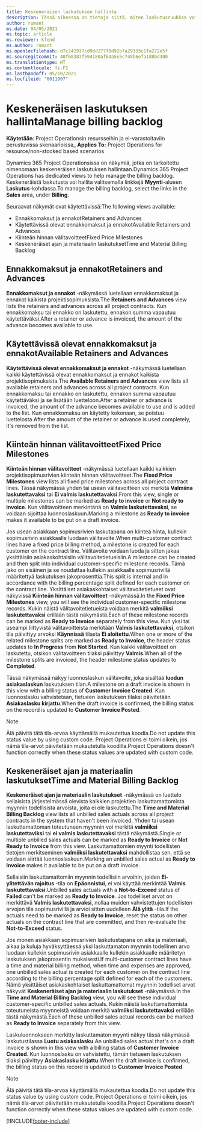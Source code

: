 ```yaml
---
title: Keskeneräisen laskutuksen hallinta
description: Tässä aiheessa on tietoja siitä, miten laskutusruuhkaa voidaan tarkastella ja käsitellä Project Operationsissa.
author: rumant
ms.date: 04/05/2021
ms.topic: article
ms.reviewer: kfend
ms.author: rumant
ms.openlocfilehash: d7c242937cd9dd277f8d92b7a29333c1fa272e5f
ms.sourcegitcommit: 40f68387f594180af64a5e5c748b6efa188bd300
ms.translationtype: HT
ms.contentlocale: fi-FI
ms.lasthandoff: 05/10/2021
ms.locfileid: "6011907"
---
```

# <a name="manage-billing-backlog"></a><span data-ttu-id="f5d17-103">Keskeneräisen laskutuksen hallinta</span><span class="sxs-lookup"><span data-stu-id="f5d17-103">Manage billing backlog</span></span>

<span data-ttu-id="f5d17-104">**Käytetään**: Project Operationsin resursseihin ja ei-varastoitaviin perustuvissa skenaarioissa</span><span class="sxs-lookup"><span data-stu-id="f5d17-104">_ **Applies To:** Project Operations for resource/non-stocked based scenarios</span></span>

<span data-ttu-id="f5d17-105">Dynamics 365 Project Operationsissa on näkymiä, jotka on tarkoitettu nimenomaan keskeneräisen laskutuksen hallintaan.</span><span class="sxs-lookup"><span data-stu-id="f5d17-105">Dynamics 365 Project Operations has dedicated views to help manage the billing backlog.</span></span> <span data-ttu-id="f5d17-106">Keskeneräistä laskutusta voi hallita valitsemalla linkkejä **Myynti**-alueen **Laskutus**-kohdassa.</span><span class="sxs-lookup"><span data-stu-id="f5d17-106">To manage the billing backlog, select the links in the **Sales** area, under **Billing**.</span></span> 

<span data-ttu-id="f5d17-107">Seuraavat näkymät ovat käytettävissä:</span><span class="sxs-lookup"><span data-stu-id="f5d17-107">The following views available:</span></span>

- <span data-ttu-id="f5d17-108">Ennakkomaksut ja ennakot</span><span class="sxs-lookup"><span data-stu-id="f5d17-108">Retainers and Advances</span></span>
- <span data-ttu-id="f5d17-109">Käytettävissä olevat ennakkomaksut ja ennakot</span><span class="sxs-lookup"><span data-stu-id="f5d17-109">Available Retainers and Advances</span></span>
- <span data-ttu-id="f5d17-110">Kiinteän hinnan välitavoitteet</span><span class="sxs-lookup"><span data-stu-id="f5d17-110">Fixed Price Milestones</span></span>
- <span data-ttu-id="f5d17-111">Keskeneräiset ajan ja materiaalin laskutukset</span><span class="sxs-lookup"><span data-stu-id="f5d17-111">Time and Material Billing Backlog</span></span>

## <a name="retainers-and-advances"></a><span data-ttu-id="f5d17-112">Ennakkomaksut ja ennakot</span><span class="sxs-lookup"><span data-stu-id="f5d17-112">Retainers and Advances</span></span>

<span data-ttu-id="f5d17-113">**Ennakkomaksut ja ennakot** -näkymässä luetellaan ennakkomaksut ja ennakot kaikista projektisopimuksista.</span><span class="sxs-lookup"><span data-stu-id="f5d17-113">The **Retainers and Advances** view lists the retainers and advances across all project contracts.</span></span> <span data-ttu-id="f5d17-114">Kun ennakkomaksu tai ennakko on laskutettu, ennakon summa vapautuu käytettäväksi.</span><span class="sxs-lookup"><span data-stu-id="f5d17-114">After a retainer or advance is invoiced, the amount of the advance becomes available to use.</span></span>

## <a name="available-retainers-and-advances"></a><span data-ttu-id="f5d17-115">Käytettävissä olevat ennakkomaksut ja ennakot</span><span class="sxs-lookup"><span data-stu-id="f5d17-115">Available Retainers and Advances</span></span>

<span data-ttu-id="f5d17-116">**Käytettävissä olevat ennakkomaksut ja ennakot** -näkymässä luetellaan kaikki käytettävissä olevat ennakkomaksut ja ennakot kaikista projektisopimuksista.</span><span class="sxs-lookup"><span data-stu-id="f5d17-116">The **Available Retainers and Advances** view lists all available retainers and advances across all project contracts.</span></span> <span data-ttu-id="f5d17-117">Kun ennakkomaksu tai ennakko on laskutettu, ennakon summa vapautuu käytettäväksi ja se lisätään luetteloon.</span><span class="sxs-lookup"><span data-stu-id="f5d17-117">After a retainer or advance is invoiced, the amount of the advance becomes available to use and is added to the list.</span></span> <span data-ttu-id="f5d17-118">Kun ennakkomaksu on käytetty kokonaan, se poistuu luettelosta.</span><span class="sxs-lookup"><span data-stu-id="f5d17-118">After the amount of the retainer or advance is used completely, it's removed from the list.</span></span>

## <a name="fixed-price-milestones"></a><span data-ttu-id="f5d17-119">Kiinteän hinnan välitavoitteet</span><span class="sxs-lookup"><span data-stu-id="f5d17-119">Fixed Price Milestones</span></span>

<span data-ttu-id="f5d17-120">**Kiinteän hinnan välitavoitteet** -näkymässä luetellaan kaikki kaikkien projektisopimusrivien kiinteän hinnan välitavoitteet.</span><span class="sxs-lookup"><span data-stu-id="f5d17-120">The **Fixed Price Milestones** view lists all fixed price milestones across all project contract lines.</span></span> <span data-ttu-id="f5d17-121">Tässä näkymässä yhden tai usean välitavoitteen voi merkitä **Valmiina laskutettavaksi** tai **Ei valmis laskutettavaksi**.</span><span class="sxs-lookup"><span data-stu-id="f5d17-121">From this view, single or multiple milestones can be marked as **Ready to invoice** or **Not ready to invoice**.</span></span> <span data-ttu-id="f5d17-122">Kun välitavoitteen merkintänä on **Valmis laskutettavaksi**, se voidaan sijoittaa luonnoslaskuun.</span><span class="sxs-lookup"><span data-stu-id="f5d17-122">Marking a milestone as **Ready to invoice** makes it available to be put on a draft invoice.</span></span>

<span data-ttu-id="f5d17-123">Jos usean asiakkaan sopimusrivien laskutapana on kiinteä hinta, kullekin sopimusrivin asiakkaalle luodaan välitavoite.</span><span class="sxs-lookup"><span data-stu-id="f5d17-123">When multi-customer contract lines have a fixed price billing method, a milestone is created for each customer on the contract line.</span></span> <span data-ttu-id="f5d17-124">Välitavoite voidaan luoda ja sitten jakaa yksittäisiin asiakaskohtaisiin välitavoitetietueisiin.</span><span class="sxs-lookup"><span data-stu-id="f5d17-124">A milestone can be created and then split into individual customer-specific milestone records.</span></span> <span data-ttu-id="f5d17-125">Tämä jako on sisäinen ja se noudattaa kullekin asiakkaalle sopimusrivillä määritettyä laskutuksen jakoprosenttia.</span><span class="sxs-lookup"><span data-stu-id="f5d17-125">This split is internal and in accordance with the billing percentage split defined for each customer on the contract line.</span></span> <span data-ttu-id="f5d17-126">Yksittäiset asiakaskohtaiset välitavoitetietueet ovat näkyvissä **Kiinteän hinnan välitavoitteet** -näkymässä.</span><span class="sxs-lookup"><span data-stu-id="f5d17-126">In the **Fixed Price Milestones** view, you will see the individual customer-specific milestone records.</span></span> <span data-ttu-id="f5d17-127">Kukin näistä välitavoitetietueista voidaan merkitä **valmiiksi laskutettavaksi** erillään tästä näkymästä.</span><span class="sxs-lookup"><span data-stu-id="f5d17-127">Each of these milestone records can be marked as **Ready to Invoice** separately from this view.</span></span> <span data-ttu-id="f5d17-128">Kun yksi tai useampi liittyvistä välitavoitteista merkitään **Valmis laskutettavaksi**, otsikon tila päivittyy arvoksi **Käynnissä** tilasta **Ei aloitettu**.</span><span class="sxs-lookup"><span data-stu-id="f5d17-128">When one or more of the related milestone splits are marked as **Ready to Invoice**, the header status updates to **In Progress** from **Not Started**.</span></span> <span data-ttu-id="f5d17-129">Kun kaikki välitavoitteet on laskutettu, otsikon välitavoitteen tilaksi päivittyy **Valmis**.</span><span class="sxs-lookup"><span data-stu-id="f5d17-129">When all of the milestone splits are invoiced, the header milestone status updates to **Completed**.</span></span>

<span data-ttu-id="f5d17-130">Tässä näkymässä näkyy luonnoslaskun välitavoite, joka sisältää **luodun asiakaslaskun** laskutuksen tilan.</span><span class="sxs-lookup"><span data-stu-id="f5d17-130">A milestone on a draft invoice is shown in this view with a billing status of **Customer Invoice Created**.</span></span> <span data-ttu-id="f5d17-131">Kun luonnoslasku vahvistetaan, tietueen laskutuksen tilaksi päivitetään **Asiakaslasku kirjattu**.</span><span class="sxs-lookup"><span data-stu-id="f5d17-131">When the draft invoice is confirmed, the billing status on the record is updated to **Customer Invoice Posted**.</span></span> 

> [!NOTE] 
> <span data-ttu-id="f5d17-132">Älä päivitä tätä tila-arvoa käyttämällä mukautettua koodia.</span><span class="sxs-lookup"><span data-stu-id="f5d17-132">Do not update this status value by using custom code.</span></span> <span data-ttu-id="f5d17-133">Project Operations ei toimi oikein, jos nämä tila-arvot päivitetään mukautetulla koodilla.</span><span class="sxs-lookup"><span data-stu-id="f5d17-133">Project Operations doesn't function correctly when these status values are updated with custom code.</span></span>

## <a name="time-and-material-billing-backlog"></a><span data-ttu-id="f5d17-134">Keskeneräiset ajan ja materiaalin laskutukset</span><span class="sxs-lookup"><span data-stu-id="f5d17-134">Time and Material Billing Backlog</span></span>

<span data-ttu-id="f5d17-135">**Keskeneräiset ajan ja materiaalin laskutukset** -näkymässä on luettelo sellaisista järjestelmässä olevista kaikkien projektien laskuttamattomista myynnin todellisista arvoista, joita ei ole laskutettu.</span><span class="sxs-lookup"><span data-stu-id="f5d17-135">The **Time and Material Billing Backlog** view lists all unbilled sales actuals across all project contracts in the system that haven't been invoiced.</span></span> <span data-ttu-id="f5d17-136">Yhden tai usean laskuttamattoman toteutuneen myynnin voi merkitä **valmiiksi laskutettaviksi** tai **ei valmis laskutettavaksi** tästä näkymästä.</span><span class="sxs-lookup"><span data-stu-id="f5d17-136">Single or multiple unbilled sales actuals can be marked as **Ready to Invoice** or **Not Ready to Invoice** from this view.</span></span> <span data-ttu-id="f5d17-137">Laskuttamattomien myynti todellisten tietojen merkitseminen **valmiiksi laskutettavaksi** mahdollistaa sen, että se voidaan siirtää luonnoslaskuun.</span><span class="sxs-lookup"><span data-stu-id="f5d17-137">Marking an unbilled sales actual as **Ready to Invoice** makes it available to be put on a draft invoice.</span></span>

<span data-ttu-id="f5d17-138">Sellaisiin laskuttamattomiin myynnin todellisiin arvoihin, joiden **Ei-ylitettävän rajoitus** -tila on **Epäonnistui**, ei voi käyttää merkintää **Valmis laskutettavaksi**.</span><span class="sxs-lookup"><span data-stu-id="f5d17-138">Unbilled sales actuals with a **Not-to-Exceed** status of **Failed** can't be marked as **Ready to Invoice**.</span></span> <span data-ttu-id="f5d17-139">Jos todelliset arvot on merkittävä **Valmis laskutettavaksi**, nollaa muiden vahvistettujen todellisten arvojen tila sopimusrivillä ja arvioi sitten uudelleen **Älä ylitä** -tila.</span><span class="sxs-lookup"><span data-stu-id="f5d17-139">If the actuals need to be marked as **Ready to Invoice**, reset the status on other actuals on the contract line that are committed, and then re-evaluate the **Not-to-Exceed** status.</span></span>

<span data-ttu-id="f5d17-140">Jos monen asiakkaan sopimusrivien laskutustapana on aika ja materiaali, aikaa ja kuluja hyväksyttäessä yksi laskuttamaton myynnin todellinen arvo luodaan kullekin sopimusrivin asiakkaalle kullekin asiakkaalle määritetyn laskutuksen jakoprosentin mukaisesti.</span><span class="sxs-lookup"><span data-stu-id="f5d17-140">If multi-customer contract lines have a time and material billing method, when time and expenses are approved, one unbilled sales actual is created for each customer on the contract line according to the billing percentage split defined for each of the customers.</span></span> <span data-ttu-id="f5d17-141">Nämä yksittäiset asiakaskohtaiset laskuttamattomat myynnin todelliset arvot näkyvät **Keskeneräiset ajan ja materiaalin laskutukset** -näkymässä.</span><span class="sxs-lookup"><span data-stu-id="f5d17-141">In the **Time and Material Billing Backlog** view, you will see these individual customer-specific unbilled sales actuals.</span></span> <span data-ttu-id="f5d17-142">Kukin näistä laskuttamattomista toteutuneista myynneistä voidaan merkitä **valmiiksi laskutettavaksi** erillään tästä näkymästä.</span><span class="sxs-lookup"><span data-stu-id="f5d17-142">Each of these unbilled sales actual records can be marked as **Ready to Invoice** separately from this view.</span></span>

<span data-ttu-id="f5d17-143">Laskuluonnokseen merkitty laskuttamaton myynti näkyy tässä näkymässä laskutustilassa **Luotu asiakaslasku**.</span><span class="sxs-lookup"><span data-stu-id="f5d17-143">An unbilled sales actual that's on a draft invoice is shown in this view with a billing status of **Customer Invoice Created**.</span></span> <span data-ttu-id="f5d17-144">Kun luonnoslasku on vahvistettu, tämän tietueen laskutuksen tilaksi päivittyy **Asiakaslasku kirjattu**.</span><span class="sxs-lookup"><span data-stu-id="f5d17-144">When the draft invoice is confirmed, the billing status on this record is updated to **Customer Invoice Posted**.</span></span> 

> [!NOTE] 
> <span data-ttu-id="f5d17-145">Älä päivitä tätä tila-arvoa käyttämällä mukautettua koodia.</span><span class="sxs-lookup"><span data-stu-id="f5d17-145">Do not update this status value by using custom code.</span></span> <span data-ttu-id="f5d17-146">Project Operations ei toimi oikein, jos nämä tila-arvot päivitetään mukautetulla koodilla.</span><span class="sxs-lookup"><span data-stu-id="f5d17-146">Project Operations doesn't function correctly when these status values are updated with custom code.</span></span>


[!INCLUDE[footer-include](../includes/footer-banner.md)]
